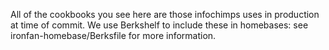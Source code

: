 All of the cookbooks you see here are those infochimps uses in production at time of commit. We use Berkshelf to include these in homebases: see ironfan-homebase/Berksfile for more information.

